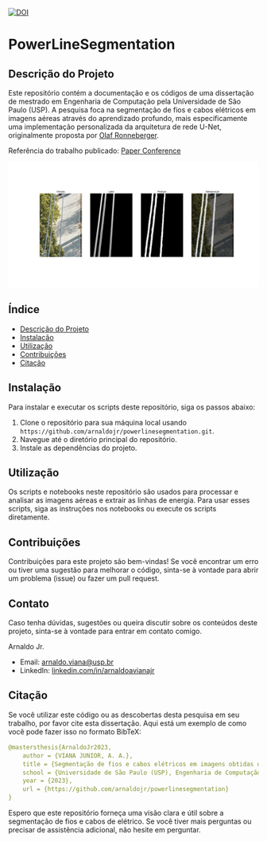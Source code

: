 [![DOI](https://zenodo.org/badge/DOI/10.5281/zenodo.10891922.svg)](https://doi.org/10.5281/zenodo.10891922)



# PowerLineSegmentation

## Descrição do Projeto

Este repositório contém a documentação e os códigos de uma dissertação de mestrado em Engenharia de Computação pela Universidade de São Paulo (USP). A pesquisa foca na segmentação de fios e cabos elétricos em imagens aéreas através do aprendizado profundo, mais especificamente uma implementação personalizada da arquitetura de rede U-Net, originalmente proposta por [Olaf Ronneberger](https://arxiv.org/abs/1505.04597).

Referência do trabalho publicado: [Paper Conference](https://ieeexplore.ieee.org/document/9594405)


![rede](https://raw.githubusercontent.com/arnaldojr/powerlinesegmentation/main/save_images/mestrado-UNET-11-04-23/mestrado-UNET-11-04-23-img_junto-566.jpg.png)



## Índice

- [Descrição do Projeto](#descrição-do-projeto)
- [Instalação](#instalação)
- [Utilização](#utilização)
- [Contribuições](#contribuições)
- [Citação](#citação)

## Instalação

Para instalar e executar os scripts deste repositório, siga os passos abaixo:

1. Clone o repositório para sua máquina local usando `https://github.com/arnaldojr/powerlinesegmentation.git`.
2. Navegue até o diretório principal do repositório.
3. Instale as dependências do projeto.

## Utilização

Os scripts e notebooks neste repositório são usados para processar e analisar as imagens aéreas e extrair as linhas de energia. Para usar esses scripts, siga as instruções nos notebooks ou execute os scripts diretamente.

## Contribuições

Contribuições para este projeto são bem-vindas! Se você encontrar um erro ou tiver uma sugestão para melhorar o código, sinta-se à vontade para abrir um problema (issue) ou fazer um pull request.


## Contato

Caso tenha dúvidas, sugestões ou queira discutir sobre os conteúdos deste projeto, sinta-se à vontade para entrar em contato comigo.

Arnaldo Jr.
- Email: arnaldo.viana@usp.br
- LinkedIn: [linkedin.com/in/arnaldoavianajr](https://www.linkedin.com/in/arnaldoavianajr/)


## Citação

Se você utilizar este código ou as descobertas desta pesquisa em seu trabalho, por favor cite esta dissertação. Aqui está um exemplo de como você pode fazer isso no formato BibTeX:

```yaml
@mastersthesis{ArnaldoJr2023,
    author = {VIANA JUNIOR, A. A.},
    title = {Segmentação de fios e cabos elétricos em imagens obtidas utilizando small-uas por meio de aprendizado profundo},
    school = {Universidade de São Paulo (USP), Engenharia de Computação},
    year = {2023},
    url = {https://github.com/arnaldojr/powerlinesegmentation}
}
```

Espero que este repositório forneça uma visão clara e útil sobre a segmentação de fios e cabos de elétrico. Se você tiver mais perguntas ou precisar de assistência adicional, não hesite em perguntar.
